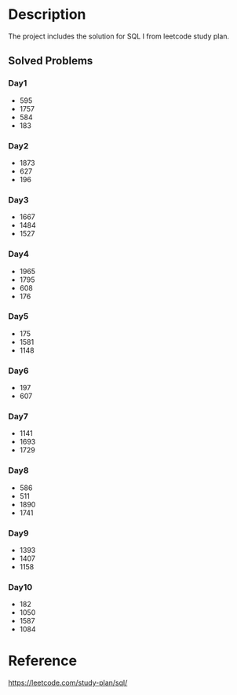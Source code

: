 # Description
The project includes the solution for SQL I from leetcode study plan.

## Solved Problems
### Day1
- 595
- 1757
- 584
- 183
### Day2
- 1873
- 627
- 196
### Day3
- 1667
- 1484
- 1527
### Day4
- 1965
- 1795
- 608
- 176
### Day5
- 175
- 1581
- 1148
### Day6
- 197
- 607
### Day7
- 1141
- 1693
- 1729
### Day8
- 586
- 511
- 1890
- 1741
### Day9
- 1393
- 1407
- 1158
### Day10
- 182
- 1050
- 1587
- 1084

# Reference
https://leetcode.com/study-plan/sql/